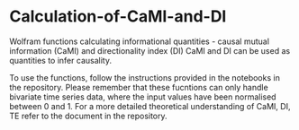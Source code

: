 # Calculation-of-CaMI-and-DI
Wolfram functions calculating informational quantities -  causal mutual information (CaMI) and directionality index (DI)
CaMI and DI can be used as quantities to infer causality.

To use the functions, follow the instructions provided in the notebooks in the repository. Please remember that these fucntions can only handle bivariate time series data, where the input values have been normalised between 0 and 1. 
For a more detailed theoretical understanding of CaMI, DI, TE refer to the document in the repository.
